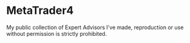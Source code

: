 # MetaTrader4
My public collection of Expert Advisors I've made, reproduction or use without permission is strictly prohibited.

